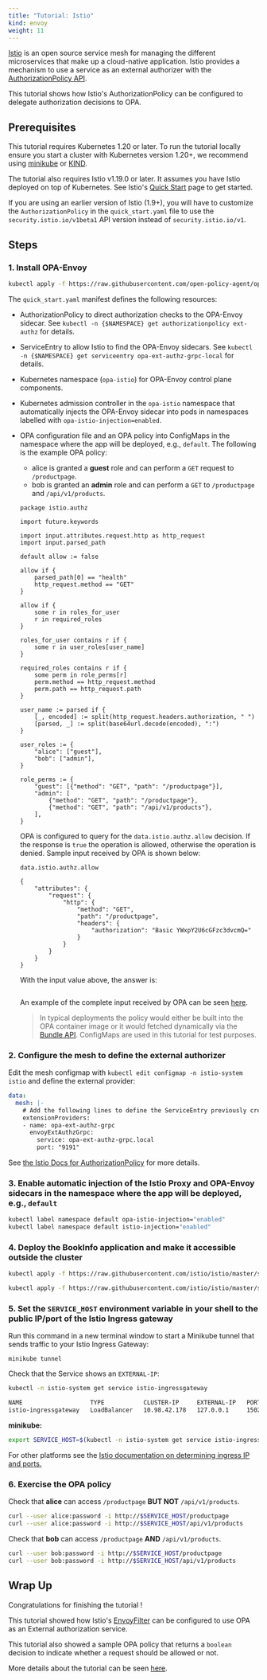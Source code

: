 ```yaml
---
title: "Tutorial: Istio"
kind: envoy
weight: 11
---
```


[Istio](https://istio.io/latest/) is an open source service mesh for managing the different microservices that make
up a cloud-native application. Istio provides a mechanism to use a service as an external authorizer with the 
[AuthorizationPolicy API](https://istio.io/latest/docs/tasks/security/authorization/authz-custom/).

This tutorial shows how Istio's AuthorizationPolicy can be configured to delegate authorization decisions to OPA.

## Prerequisites

This tutorial requires Kubernetes 1.20 or later. To run the tutorial locally ensure you start a cluster with Kubernetes
version 1.20+, we recommend using [minikube](https://kubernetes.io/docs/getting-started-guides/minikube) or
[KIND](https://kind.sigs.k8s.io/).

The tutorial also requires Istio v1.19.0 or later. It assumes you have Istio deployed on top of Kubernetes.
See Istio's [Quick Start](https://istio.io/docs/setup/kubernetes/install/kubernetes/) page to get started.

If you are using an earlier version of Istio (1.9+), you will have to customize the `AuthorizationPolicy` in the
`quick_start.yaml` file to use the `security.istio.io/v1beta1` API version instead of `security.istio.io/v1`.

## Steps

### 1. Install OPA-Envoy

```bash
kubectl apply -f https://raw.githubusercontent.com/open-policy-agent/opa-envoy-plugin/main/examples/istio/quick_start.yaml
```

The `quick_start.yaml` manifest defines the following resources:

* AuthorizationPolicy to direct authorization checks to the OPA-Envoy sidecar. See `kubectl -n {$NAMESPACE} get authorizationpolicy ext-authz` for details.

* ServiceEntry to allow Istio to find the OPA-Envoy sidecars. See `kubectl -n {$NAMESPACE} get serviceentry opa-ext-authz-grpc-local` for details.

* Kubernetes namespace (`opa-istio`) for OPA-Envoy control plane components.

* Kubernetes admission controller in the `opa-istio` namespace that automatically injects the OPA-Envoy sidecar into pods in namespaces labelled with `opa-istio-injection=enabled`.

* OPA configuration file and an OPA policy into ConfigMaps in the namespace where the app will be deployed, e.g., `default`.
  The following is the example OPA policy:

    * alice is granted a **guest** role and can perform a `GET` request to `/productpage`.
    * bob is granted an **admin** role and can perform a `GET` to `/productpage` and `/api/v1/products`.

    ```live:example:module:openable
    package istio.authz
    
    import future.keywords
    
    import input.attributes.request.http as http_request
    import input.parsed_path
    
    default allow := false
    
    allow if {
    	parsed_path[0] == "health"
    	http_request.method == "GET"
    }
    
    allow if {
    	some r in roles_for_user
    	r in required_roles
    }
    
    roles_for_user contains r if {
    	some r in user_roles[user_name]
    }
    
    required_roles contains r if {
    	some perm in role_perms[r]
    	perm.method == http_request.method
    	perm.path == http_request.path
    }
    
    user_name := parsed if {
    	[_, encoded] := split(http_request.headers.authorization, " ")
    	[parsed, _] := split(base64url.decode(encoded), ":")
    }
    
    user_roles := {
    	"alice": ["guest"],
    	"bob": ["admin"],
    }
    
    role_perms := {
    	"guest": [{"method": "GET", "path": "/productpage"}],
    	"admin": [
    		{"method": "GET", "path": "/productpage"},
    		{"method": "GET", "path": "/api/v1/products"},
    	],
    }
    ```

    OPA is configured to query for the `data.istio.authz.allow`
    decision. If the response is `true` the operation is allowed, otherwise the
    operation is denied. Sample input received by OPA is shown below:

    ```live:example:query:hidden
    data.istio.authz.allow
    ```

    ```live:example:input
    {
        "attributes": {
            "request": {
                "http": {
                    "method": "GET",
                    "path": "/productpage",
                    "headers": {
                        "authorization": "Basic YWxpY2U6cGFzc3dvcmQ="
                    }
                }
            }
        }
    }
    ```

    With the input value above, the answer is:

    ```live:example:output
    ```

    An example of the complete input received by OPA can be seen [here](https://github.com/open-policy-agent/opa-envoy-plugin/tree/main/examples/istio#example-input).

    > In typical deployments the policy would either be built into the OPA container
    > image or it would fetched dynamically via the [Bundle
    > API](https://www.openpolicyagent.org/docs/latest/bundles/). ConfigMaps are
    > used in this tutorial for test purposes.

### 2. Configure the mesh to define the external authorizer

Edit the mesh configmap with `kubectl edit configmap -n istio-system istio` and define the external provider:

```yaml
data:
  mesh: |-
    # Add the following lines to define the ServiceEntry previously created as an external authorizer:
    extensionProviders:
    - name: opa-ext-authz-grpc
      envoyExtAuthzGrpc:
        service: opa-ext-authz-grpc.local
        port: "9191"
```

See [the Istio Docs for AuthorizationPolicy](https://istio.io/latest/docs/tasks/security/authorization/authz-custom/#define-the-external-authorizer) for 
more details.

### 3. Enable automatic injection of the Istio Proxy and OPA-Envoy sidecars in the namespace where the app will be deployed, e.g., `default`

```bash
kubectl label namespace default opa-istio-injection="enabled"
kubectl label namespace default istio-injection="enabled"
```

### 4. Deploy the BookInfo application and make it accessible outside the cluster

```bash
kubectl apply -f https://raw.githubusercontent.com/istio/istio/master/samples/bookinfo/platform/kube/bookinfo.yaml
```

```bash
kubectl apply -f https://raw.githubusercontent.com/istio/istio/master/samples/bookinfo/networking/bookinfo-gateway.yaml
```

### 5. Set the `SERVICE_HOST` environment variable in your shell to the public IP/port of the Istio Ingress gateway

Run this command in a new terminal window to start a Minikube tunnel that sends traffic to your Istio Ingress Gateway:

```
minikube tunnel
```

Check that the Service shows an `EXTERNAL-IP`:

```bash
kubectl -n istio-system get service istio-ingressgateway

NAME                   TYPE           CLUSTER-IP     EXTERNAL-IP   PORT(S)                                                                      AGE
istio-ingressgateway   LoadBalancer   10.98.42.178   127.0.0.1     15021:32290/TCP,80:30283/TCP,443:32497/TCP,31400:30216/TCP,15443:30690/TCP   5s
```

**minikube:**

```bash
export SERVICE_HOST=$(kubectl -n istio-system get service istio-ingressgateway -o jsonpath='{.status.loadBalancer.ingress[0].ip}')
```

For other platforms see the [Istio documentation on determining ingress IP and ports.](https://istio.io/docs/tasks/traffic-management/ingress/#determining-the-ingress-ip-and-ports)


### 6. Exercise the OPA policy

Check that **alice** can access `/productpage` **BUT NOT** `/api/v1/products`.

```bash
curl --user alice:password -i http://$SERVICE_HOST/productpage
curl --user alice:password -i http://$SERVICE_HOST/api/v1/products
```

Check that **bob** can access `/productpage` **AND** `/api/v1/products`.

```bash
curl --user bob:password -i http://$SERVICE_HOST/productpage
curl --user bob:password -i http://$SERVICE_HOST/api/v1/products
```

## Wrap Up

Congratulations for finishing the tutorial !

This tutorial showed how Istio's [EnvoyFilter](https://istio.io/latest/docs/reference/config/networking/envoy-filter/)
can be configured to use OPA as an External authorization service.

This tutorial also showed a sample OPA policy that returns a `boolean` decision
to indicate whether a request should be allowed or not.

More details about the tutorial can be seen
[here](https://github.com/open-policy-agent/opa-envoy-plugin/tree/main/examples/istio).
